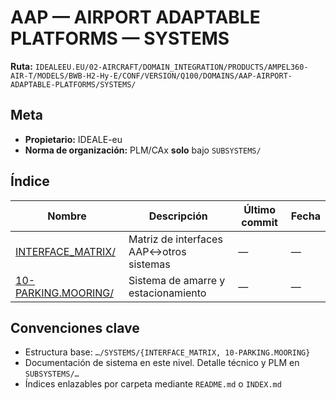 # AAP — AIRPORT ADAPTABLE PLATFORMS — SYSTEMS

**Ruta:** `IDEALEEU.EU/02-AIRCRAFT/DOMAIN_INTEGRATION/PRODUCTS/AMPEL360-AIR-T/MODELS/BWB-H2-Hy-E/CONF/VERSION/Q100/DOMAINS/AAP-AIRPORT-ADAPTABLE-PLATFORMS/SYSTEMS/`

## Meta
- **Propietario:** IDEALE-eu
- **Norma de organización:** PLM/CAx **solo** bajo `SUBSYSTEMS/`

## Índice
| Nombre | Descripción | Último commit | Fecha |
|---|---|---|---|
| [INTERFACE_MATRIX/](./INTERFACE_MATRIX/) | Matriz de interfaces AAP↔otros sistemas | — | — |
| [10-PARKING.MOORING/](./10-PARKING.MOORING/) | Sistema de amarre y estacionamiento | — | — |

## Convenciones clave
- Estructura base: `…/SYSTEMS/{INTERFACE_MATRIX, 10-PARKING.MOORING}`
- Documentación de sistema en este nivel. Detalle técnico y PLM en `SUBSYSTEMS/…`
- Índices enlazables por carpeta mediante `README.md` o `INDEX.md`
